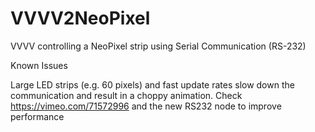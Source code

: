 # VVVV2NeoPixel
VVVV controlling a NeoPixel strip using Serial Communication (RS-232)

Known Issues

Large LED strips (e.g. 60 pixels) and fast update rates slow down the communication and result in a choppy animation.
Check https://vimeo.com/71572996 and the new RS232 node to improve performance